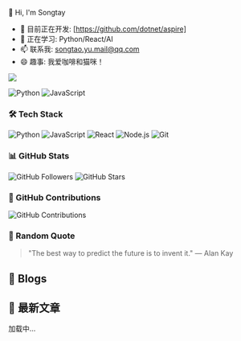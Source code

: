 👋 Hi, I'm Songtay

- 🔭 目前正在开发: [https://github.com/dotnet/aspire] 
- 🌱 正在学习: Python/React/AI  
- 📫 联系我: songtao.yu.mail@qq.com  
- 😄 趣事: 我爱咖啡和猫咪！

<img src="https://github-readme-stats.vercel.app/api?username=Songtay&show_icons=true&theme=radical" />



![Python](https://img.shields.io/badge/Python-3776AB?style=for-the-badge&logo=python&logoColor=white)
![JavaScript](https://img.shields.io/badge/JavaScript-F7DF1E?style=for-the-badge&logo=javascript&logoColor=black)

### 🛠️ Tech Stack
![Python](https://img.shields.io/badge/Python-3776AB?style=for-the-badge&logo=python&logoColor=white)
![JavaScript](https://img.shields.io/badge/JavaScript-F7DF1E?style=for-the-badge&logo=javascript&logoColor=black)
![React](https://img.shields.io/badge/React-20232A?style=for-the-badge&logo=react&logoColor=61DAFB)
![Node.js](https://img.shields.io/badge/Node.js-339933?style=for-the-badge&logo=nodedotjs&logoColor=white)
![Git](https://img.shields.io/badge/Git-F05032?style=for-the-badge&logo=git&logoColor=white)

### 📊 GitHub Stats
![GitHub Followers](https://img.shields.io/github/followers/Songtay?style=social)
![GitHub Stars](https://img.shields.io/github/stars/Songtay?style=social)

### 📅 GitHub Contributions
![GitHub Contributions](https://ghchart.rshah.org/Songtay)

### 💬 Random Quote
<!-- QUOTE:START -->
> "The best way to predict the future is to invent it." — Alan Kay
<!-- QUOTE:END -->

## 📝 Blogs
## 📝 最新文章
<div id="hexo-posts">加载中...</div>
<script>
// 封装为立即执行函数避免污染全局
(() => {
  const container = document.getElementById('hexo-posts');
  
  // 创建隐藏的图片元素触发请求
  const trigger = document.createElement('img');
  trigger.style.display = 'none';
  
  // 通过 data: URI 传递函数
  trigger.src = `data:image/svg+xml,<svg xmlns='http://www.w3.org/2000/svg'>${
    encodeURIComponent(`
      <script>
        (async () => {
          try {
            const res = await fetch('https://songtay.github.io/api/posts.json');
            const posts = await res.json();
            parent.document.getElementById('hexo-posts').innerHTML = posts.map(p => 
              \`<p><a href="\${p.url}" target="_blank">\${p.title}</a><br>
              <small>\${p.date}</small></p>\`
            ).join('');
          } catch(e) {
            parent.document.getElementById('hexo-posts').innerHTML = '加载失败';
          }
        })()
      <\/script>
    `)
  }"></svg>`;

  container.appendChild(trigger);
})();
</script>

